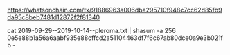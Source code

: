 https://whatsonchain.com/tx/91886963a006dba295710f948c7cc62d85fb9da95c8beb7481d12872f2f81340


cat 2019-09-29--2019-10-14--pleroma.txt | shasum -a 256
0e5e88b1a56a6aabf935e88cffcd2a51104463df7f6c67ab80dce0a9e3b021fb  -